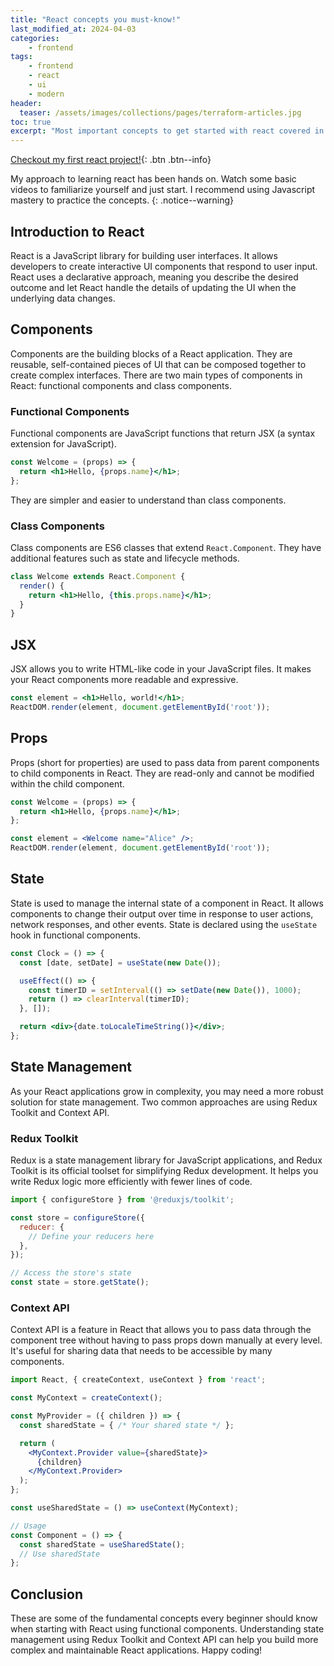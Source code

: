```yaml
---
title: "React concepts you must-know!"
last_modified_at: 2024-04-03
categories:
    - frontend
tags:
    - frontend
    - react
    - ui
    - modern
header: 
  teaser: /assets/images/collections/pages/terraform-articles.jpg
toc: true
excerpt: "Most important concepts to get started with react covered in this post."
---
```


[Checkout my first react project!](https://github.com/k-pulkit/react-store-app-demo){: .btn .btn--info}

My approach to learning react has been hands on. Watch some basic videos to familiarize yourself and just start. I recommend using Javascript mastery to practice the concepts.
{: .notice--warning}


## Introduction to React

React is a JavaScript library for building user interfaces. It allows developers to create interactive UI components that respond to user input. React uses a declarative approach, meaning you describe the desired outcome and let React handle the details of updating the UI when the underlying data changes.

## Components

Components are the building blocks of a React application. They are reusable, self-contained pieces of UI that can be composed together to create complex interfaces. There are two main types of components in React: functional components and class components.

### Functional Components

Functional components are JavaScript functions that return JSX (a syntax extension for JavaScript). 

```jsx
const Welcome = (props) => {
  return <h1>Hello, {props.name}</h1>;
};
```
They are simpler and easier to understand than class components.

### Class Components

Class components are ES6 classes that extend `React.Component`. They have additional features such as state and lifecycle methods.

```jsx
class Welcome extends React.Component {
  render() {
    return <h1>Hello, {this.props.name}</h1>;
  }
}
```

## JSX

JSX allows you to write HTML-like code in your JavaScript files. It makes your React components more readable and expressive.

```jsx
const element = <h1>Hello, world!</h1>;
ReactDOM.render(element, document.getElementById('root'));
```

## Props

Props (short for properties) are used to pass data from parent components to child components in React. They are read-only and cannot be modified within the child component.

```jsx
const Welcome = (props) => {
  return <h1>Hello, {props.name}</h1>;
};

const element = <Welcome name="Alice" />;
ReactDOM.render(element, document.getElementById('root'));
```

## State

State is used to manage the internal state of a component in React. It allows components to change their output over time in response to user actions, network responses, and other events. State is declared using the `useState` hook in functional components.

```jsx
const Clock = () => {
  const [date, setDate] = useState(new Date());

  useEffect(() => {
    const timerID = setInterval(() => setDate(new Date()), 1000);
    return () => clearInterval(timerID);
  }, []);

  return <div>{date.toLocaleTimeString()}</div>;
};
```

## State Management

As your React applications grow in complexity, you may need a more robust solution for state management. Two common approaches are using Redux Toolkit and Context API.

### Redux Toolkit

Redux is a state management library for JavaScript applications, and Redux Toolkit is its official toolset for simplifying Redux development. It helps you write Redux logic more efficiently with fewer lines of code.

```jsx
import { configureStore } from '@reduxjs/toolkit';

const store = configureStore({
  reducer: {
    // Define your reducers here
  },
});

// Access the store's state
const state = store.getState();
```

### Context API

Context API is a feature in React that allows you to pass data through the component tree without having to pass props down manually at every level. It's useful for sharing data that needs to be accessible by many components.

```jsx
import React, { createContext, useContext } from 'react';

const MyContext = createContext();

const MyProvider = ({ children }) => {
  const sharedState = { /* Your shared state */ };

  return (
    <MyContext.Provider value={sharedState}>
      {children}
    </MyContext.Provider>
  );
};

const useSharedState = () => useContext(MyContext);

// Usage
const Component = () => {
  const sharedState = useSharedState();
  // Use sharedState
};
```

## Conclusion

These are some of the fundamental concepts every beginner should know when starting with React using functional components. Understanding state management using Redux Toolkit and Context API can help you build more complex and maintainable React applications. Happy coding!

